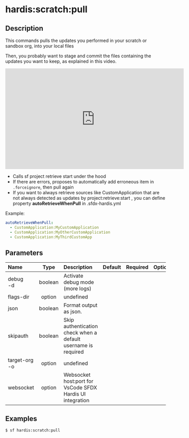 <!-- This file has been generated with command 'sf hardis:doc:plugin:generate'. Please do not update it manually or it may be overwritten -->
# hardis:scratch:pull

## Description

This commands pulls the updates you performed in your scratch or sandbox org, into your local files

Then, you probably want to stage and commit the files containing the updates you want to keep, as explained in this video.

<iframe width="560" height="315" src="https://www.youtube.com/embed/Ik6whtflmfY" title="YouTube video player" frameborder="0" allow="accelerometer; autoplay; clipboard-write; encrypted-media; gyroscope; picture-in-picture" allowfullscreen></iframe>

- Calls sf project retrieve start under the hood
- If there are errors, proposes to automatically add erroneous item in `.forceignore`, then pull again
- If you want to always retrieve sources like CustomApplication that are not always detected as updates by project:retrieve:start , you can define property **autoRetrieveWhenPull** in .sfdx-hardis.yml

Example:
```yaml
autoRetrieveWhenPull:
  - CustomApplication:MyCustomApplication
  - CustomApplication:MyOtherCustomApplication
  - CustomApplication:MyThirdCustomApp
```


## Parameters

|Name|Type|Description|Default|Required|Options|
|:---|:--:|:----------|:-----:|:------:|:-----:|
|debug<br/>-d|boolean|Activate debug mode (more logs)||||
|flags-dir|option|undefined||||
|json|boolean|Format output as json.||||
|skipauth|boolean|Skip authentication check when a default username is required||||
|target-org<br/>-o|option|undefined||||
|websocket|option|Websocket host:port for VsCode SFDX Hardis UI integration||||

## Examples

```shell
$ sf hardis:scratch:pull
```


